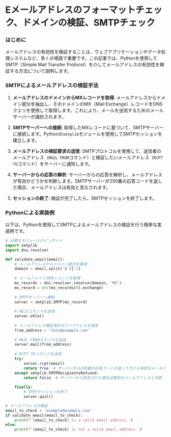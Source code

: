 # Eメールアドレスのフォーマットチェック、ドメインの検証、SMTPチェック

### はじめに

メールアドレスの有効性を検証することは、ウェブアプリケーションやデータ処理システムなど、多くの場面で重要です。この記事では、Pythonを使用してSMTP（Simple Mail Transfer Protocol）を介してメールアドレスの有効性を検証する方法について説明します。

### SMTPによるメールアドレスの検証手法

1. **メールアドレスのドメインからMXレコードを取得**: メールアドレスからドメイン部分を抽出し、そのドメインのMX（Mail Exchange）レコードをDNSクエリを使用して取得します。これにより、メールを送信するためのメールサーバーが識別されます。

2. **SMTPサーバーへの接続**: 取得したMXレコードに基づいて、SMTPサーバーに接続します。Pythonの`smtplib`モジュールを使用してSMTPセッションを確立します。

3. **メールアドレスの検証要求の送信**: SMTPプロトコルを使用して、送信者のメールアドレス（`MAIL FROM`コマンド）と検証したいメールアドレス（`RCPT TO`コマンド）をサーバーに通知します。

4. **サーバーからの応答の解析**: サーバーからの応答を解析し、メールアドレスが有効かどうかを判断します。SMTPサーバーが250番の応答コードを返した場合、メールアドレスは有効と見なされます。

5. **セッションの終了**: 検証が完了したら、SMTPセッションを終了します。

### Pythonによる実装例

以下は、Pythonを使用してSMTPによるメールアドレスの検証を行う簡単な実装例です。

```python
# 必要なモジュールのインポート
import smtplib
import dns.resolver

def validate_email(email):
    # メールアドレスからドメイン部分を取得
    domain = email.split('@')[-1]
    
    # メールドメインのMXレコードを取得
    mx_records = dns.resolver.resolve(domain, 'MX')
    mx_record = str(mx_records[0].exchange)
    
    # SMTPサーバーへ接続
    server = smtplib.SMTP(mx_record)
    
    # HELOコマンドを送信
    server.ehlo()
    
    # メールアドレス検証用のダミーアドレスを指定
    from_address = 'test@example.com'
    
    # MAIL FROMコマンドを送信
    server.mail(from_address)
    
    # RCPT TOコマンドを送信
    try:
        server.rcpt(email)
        return True  # サーバーから250番の応答コードが返ってきたら有効なメールアドレスと判断
    except smtplib.SMTPRecipientsRefused:
        return False  # サーバーから拒否された場合は無効なメールアドレスと判断
    
    finally:
        # SMTPセッションを終了
        server.quit()

# メールアドレスの検証
email_to_check = 'example@example.com'
if validate_email(email_to_check):
    print(f'{email_to_check} is a valid email address.')
else:
    print(f'{email_to_check} is not a valid email address.')
```


